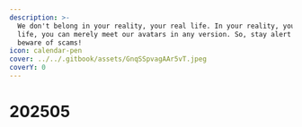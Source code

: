 ```yaml
---
description: >-
  We don't belong in your reality, your real life. In your reality, your real
  life, you can merely meet our avatars in any version. So, stay alert and
  beware of scams!
icon: calendar-pen
cover: ../../.gitbook/assets/GnqSSpvagAAr5vT.jpeg
coverY: 0
---
```


# 202505

